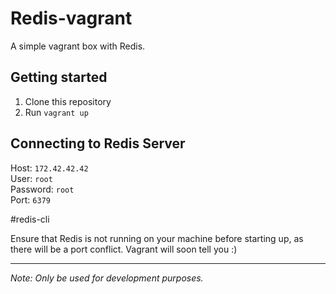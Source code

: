 # Redis-vagrant
A simple vagrant box with Redis.

## Getting started
1. Clone this repository
2. Run `vagrant up`

## Connecting to Redis Server
Host: `172.42.42.42`  
User: `root`  
Password: `root`  
Port: `6379`


#redis-cli

Ensure that Redis is not running on your machine before starting up, as there will be a port conflict. Vagrant will soon tell you :)

---
_Note: Only be used for development purposes._



